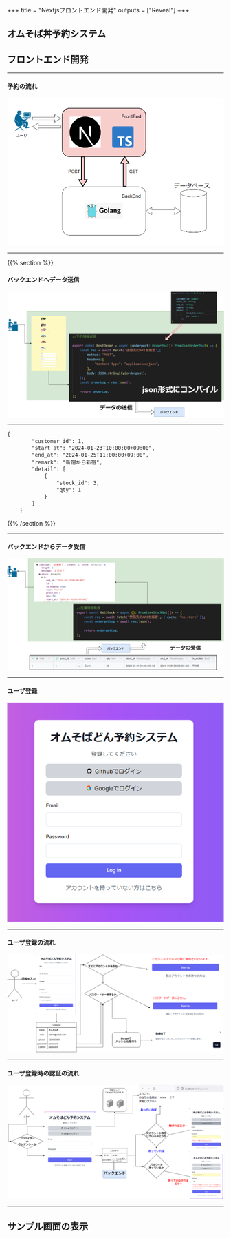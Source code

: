 +++
title = "Nextjsフロントエンド開発"
outputs = ["Reveal"]
+++

## オムそば丼予約システム
## フロントエンド開発
---
#### 予約の流れ
<img src="Stream.png" />

---
{{% section %}}
#### バックエンドへデータ送信
<img src="from-post.png" />

---
```cd
{
        "customer_id": 1,
        "start_at": "2024-01-23T10:00:00+09:00",
        "end_at": "2024-01-25T11:00:00+09:00",
        "remark": "新宿から新宿",
        "detail": [
            {
                "stock_id": 3,
                "qty": 1
            }
        ]
    }
```

{{% /section %}}

---

#### バックエンドからデータ受信

<img src="json-get.png" />

---

#### ユーザ登録

<img src="login-main.png" />

---

#### ユーザ登録の流れ

<img src="Register.png" />

---
#### ユーザ登録時の認証の流れ

<img src="Omusobadon-Auth.png" />

---
## サンプル画面の表示

 <!--実際に構築したのものを実践-->